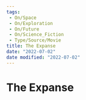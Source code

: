 ```yaml
---
tags:
 - On/Space
 - On/Exploration
 - On/Future
 - On/Science_Fiction
 - Type/Source/Movie
title: The Expanse
date: "2022-07-02"
date modified: "2022-07-02"
---
```


# The Expanse